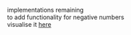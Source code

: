 implementations remaining  
to add functionality for negative numbers  
visualise it [here](https://rehmansohail.github.io/calculator/)

